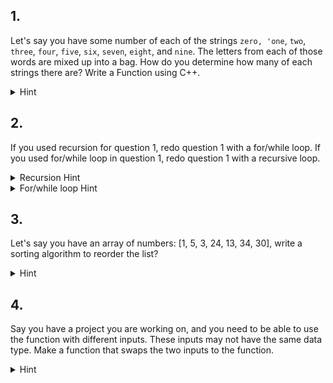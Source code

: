 ## 1. 
Let's say you have some number of each of the strings `zero, 'one`, `two`, `three`, `four`, `five`, `six`, `seven`, `eight`, and `nine`. 
The letters from each of those words are mixed up into a bag. How do you determine how many of each strings there are? Write a Function using C++.

<details><summary>Hint</summary>
* How would you uniquely identify each string?
</details>


## 2. 
If you used recursion for question 1, redo question 1 with a for/while loop. If you used for/while loop in question 1, redo question 1 with a recursive loop.


<details><summary>Recursion Hint</summary>
 * https://beginnersbook.com/2017/08/cpp-recursion/
</details>

<details><summary>For/while loop Hint</summary>
 * https://beginnersbook.com/2017/08/cpp-for-loop/
</details>


## 3. 
Let's say you have an array of numbers: [1, 5, 3, 24, 13, 34, 30], write a sorting algorithm to reorder the list?

<details><summary>Hint</summary>
* https://www.geeksforgeeks.org/sorting-algorithms/
</details>

## 4.
Say you have a project you are working on, and you need to be able to use the function with different inputs. These inputs may not have the same data type. Make a function that swaps the two inputs to the function.

<details><summary>Hint</summary>
  * Think about using a template
</details>




